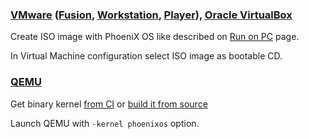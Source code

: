 ### [VMware](http://www.vmware.com/) ([Fusion](http://www.vmware.com/products/fusion/), [Workstation](http://www.vmware.com/products/workstation/), [Player](http://www.vmware.com/products/player)), [Oracle VirtualBox](http://www.oracle.com/technetwork/server-storage/virtualbox/overview/index.html)
Create ISO image with PhoeniX OS like described on [Run on PC](run-pc.md#cd) page.

In Virtual Machine configuration select ISO image as bootable CD.

### [QEMU](http://wiki.qemu.org/Main_Page)
Get binary kernel [from CI](https://git.phoenix.dj/phoenix/phoenix-os/builds/artifacts/master/download?job=build) or [build it from source](build.md)

Launch QEMU with `-kernel phoenixos` option.
